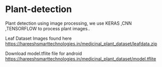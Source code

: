# Plant-detection
Plant detection using image processing, we use KERAS ,CNN ,TENSORFLOW to process plant images..

Leaf Dataset Images found here https://hareeshsmarttechnologies.in/medicinal_plant_dataset/leafdata.zip

Download model.tflite file for android https://hareeshsmarttechnologies.in/medicinal_plant_dataset/model.tflite
